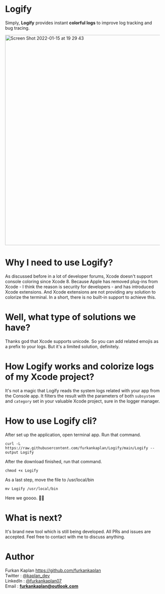 # Logify

Simply, <b>Logify</b> provides instant <b>colorful logs</b> to improve log tracking and bug tracing.

<img width="682" alt="Screen Shot 2022-01-15 at 19 29 43" src="https://user-images.githubusercontent.com/16462769/149638902-607c0e39-c96d-4d83-ae8a-be5ea71213a0.png">

# Why I need to use Logify?

As discussed before in a lot of developer forums, Xcode doesn't support console coloring since Xcode 8. Because Apple has removed plug-ins from Xcode - I think the reason is security for developers - and has introduced Xcode extensions. And Xcode extensions are not providing any solution to colorize the terminal. In a short, there is no built-in support to achieve this.

# Well, what type of solutions we have?

Thanks god that Xcode supports unicode. So you can add related emojis as a prefix to your logs. But it's a limited solution, definitely.

# How Logify works and colorize logs of my Xcode project?

It's not a magic that Logify reads the system logs related with your app from the Console app. It filters the result with the parameters of both `subsystem` and `category` set in your valuable Xcode project, sure in the logger manager.

# How to use Logify cli?
After set up the application, open terminal app. Run that command.

 ```curl -L https://raw.githubusercontent.com/furkankaplan/Logify/main/Logify --output Logify```

After the download finished, run that command.

 ```chmod +x Logify ```
 
As a last step, move the file to /usr/local/bin

 ```mv Logify /usr/local/bin ```
 
Here we goooo. 🚀🥳

# What is next?

It's brand new tool which is still being developed. All PRs and issues are accepted. Feel free to contact with me to discuss anything.

# Author

Furkan Kaplan https://github.com/furkankaplan <br>
Twitter  : [@kaplan_dev](https://twitter.com/kaplan_dev) <br>
LinkedIn : [@furkankaplan07](https://www.linkedin.com/in/furkankaplan07/) <br>
Email    : **furkankaplan@outlook.com**
